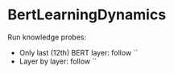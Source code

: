 # BertLearningDynamics

Run knowledge probes:
- Only last (12th) BERT layer: follow ``
- Layer by layer: follow ``
